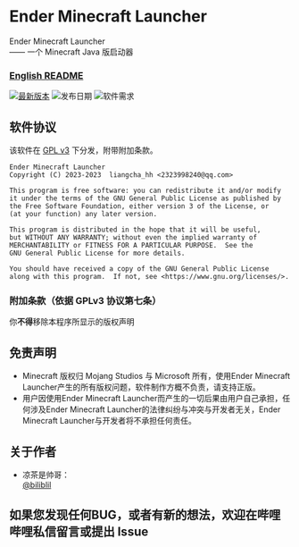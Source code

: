 # Ender Minecraft Launcher
Ender Minecraft Launcher<br>
—— 一个 Minecraft Java 版启动器<br>

### [English README](README-en.md)

[![最新版本](https://img.shields.io/badge/%E6%9C%80%E6%96%B0%E7%89%88%E6%9C%AC-v0.0.1_beta-brightgreen)](https://github.com/liangcha385/EnderMinecraftLauncher/releases)
![发布日期](https://img.shields.io/badge/%E5%8F%91%E5%B8%83%E6%97%A5%E6%9C%9F-2023--02--26-brightgreen)
![软件需求](https://img.shields.io/badge/%E8%BD%AF%E4%BB%B6%E9%9C%80%E6%B1%82-Java%2011-blue)

## 软件协议
该软件在 [GPL v3](https://www.gnu.org/licenses/gpl-3.0.html) 下分发，附带附加条款。

    Ender Minecraft Launcher
    Copyright (C) 2023-2023  liangcha_hh <2323998240@qq.com>

    This program is free software: you can redistribute it and/or modify
    it under the terms of the GNU General Public License as published by
    the Free Software Foundation, either version 3 of the License, or
    (at your function) any later version.

    This program is distributed in the hope that it will be useful,
    but WITHOUT ANY WARRANTY; without even the implied warranty of
    MERCHANTABILITY or FITNESS FOR A PARTICULAR PURPOSE.  See the
    GNU General Public License for more details.

    You should have received a copy of the GNU General Public License
    along with this program.  If not, see <https://www.gnu.org/licenses/>.

### 附加条款（依据 GPLv3 协议第七条）
你<b>不得</b>移除本程序所显示的版权声明

## 免责声明
- Minecraft 版权归 Mojang Studios 与 Microsoft 所有，使用Ender Minecraft Launcher产生的所有版权问题，软件制作方概不负责，请支持正版。
- 用户因使用Ender Minecraft Launcher而产生的一切后果由用户自己承担，任何涉及Ender Minecraft Launcher的法律纠纷与冲突与开发者无关，Ender Minecraft Launcher与开发者将不承担任何责任。

## 关于作者
- 凉茶是帅哥：<br/>
  [@biliblil](https://space.bilibili.com/676566905) <br/>

## 如果您发现任何BUG，或者有新的想法，欢迎在哔哩哔哩私信留言或提出 Issue
